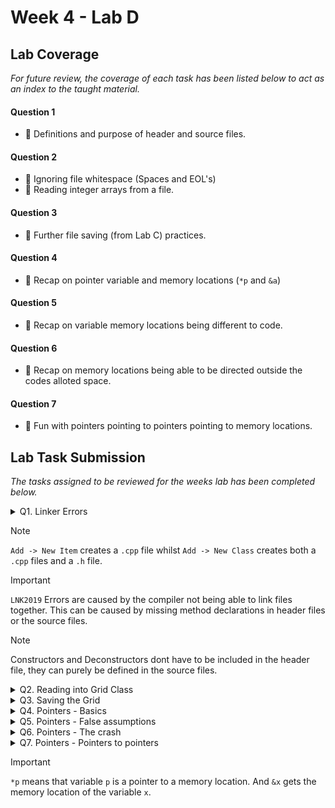 # Week 4 - Lab D

## Lab Coverage
*For future review, the coverage of each task has been listed below to act as an index to the taught material.*

#### Question 1
- 🤔 Definitions and purpose of header and source files. 
#### Question 2
- 🤔 Ignoring file whitespace (Spaces and EOL's)
- 🤔 Reading integer arrays from a file.
#### Question 3
- 🤔 Further file saving (from Lab C) practices.
#### Question 4
- 🤔 Recap on pointer variable and memory locations (`*p` and `&a`)
#### Question 5
- 🤔 Recap on variable memory locations being different to code.
#### Question 6
- 🤔 Recap on memory locations being able to be directed outside the codes alloted space.
#### Question 7
- 🤔 Fun with pointers pointing to pointers pointing to memory locations.

## Lab Task Submission
*The tasks assigned to be reviewed for the weeks lab has been completed below.*

<details> <!-- Question 1 -->
  <summary> Q1. Linker Errors </summary>

## Question:
Describe what is required in the `.h` and `.cpp` files of a class so that you can define a constructor or method
## Answer:
- The header files `.h` act as blueprints for the code, containing class declarations, constants and method signatures. This allows the compiler to know the details of classes, constants and methods which are being referenced - without seeing the code behind it - allowing the compiler to know if references are being done properly.

- The source files `.cpp` contain the actual code of the classes and methods declared in the header files. They use header files to reference other source file methods and classes but they contain the code that will actually be executed.

<details>
  <summary> Example </summary>

### Main File
```c++
#include <iostream>
#include "Grid.h"
using namespace std;

int main(int argn, char* argv[])
{
	Grid grid;
	grid.LoadGrid("Grid1.txt");
	grid.SaveGrid("OutGrid.txt");

	system("pause");
}
```
### Source File
```c++
#include "Grid.h"
Grid::Grid()
{
}

Grid::~Grid()
{
}

void Grid::LoadGrid(const char filename[])
{
}

void Grid::SaveGrid(const char filename[])
{
}
```
### Header File
```c++
#pragma once

class Grid
{
public:
	Grid();
	~Grid();

	void LoadGrid(const char filename[]);
	void SaveGrid(const char filename[]);

private:
	int m_grid[9][9];
};
```

</details>

## Reflection:
- Whats the difference between `.h` files and `.hpp` files?
</details>

> [!NOTE]
> `Add -> New Item` creates a `.cpp` file whilst `Add -> New Class` creates both a `.cpp` files and a `.h` file.

> [!IMPORTANT]
> `LNK2019` Errors are caused by the compiler not being able to link files together. This can be caused by missing method declarations in header files or the source files.

> [!NOTE]
> Constructors and Deconstructors dont have to be included in the header file, they can purely be defined in the source files.

<details> <!-- Question 2 -->
  <summary> Q2. Reading into Grid Class </summary>

## Question:
Implement the `Grid::LoadGrid(const char filename[])` method in `Grid.cpp`. This method should follow the following pseudo code.

```
Create an input file stream from filename
for each y value from 0 to 8 inclusive
{
   for each x value from 0 to 8 inclusive
   {
      store next value from the input file stream into grid at x,y
   }
}
Close input file stream
```

## Solution:
```c++
const int SIZE = 9;
const bool DEBUG = false;
int grid[SIZE][SIZE];

void Grid::LoadGrid(const char filename[])
{
    ifstream fin(filename, ios::in);
    if (!fin) {
        cerr << "Error: Unable to open the input file.\n";
        return;
    }
    for (int i = 0; i < SIZE; i++) {
        for (int j = 0; j < SIZE; j++) {
            fin >> ws; // Skip whitespace characters, including spaces
            if (!(fin >> grid[i][j])) {
                cerr << "Error: Failed to read integer from file.\n";
                return;
            }
        }
    }
    fin.close();
    if (!DEBUG) return; // Debug output the grid
    for (int i = 0; i < SIZE; i++)
    {
        for (int j = 0; j < SIZE; j++)
        {
            cout << grid[i][j];
        }
        cout << endl;
    }
}
```
- Using the previous lab as reference, I implemented the file reading system. `ios::in` was selected as we would be handing text file inputs.
- I added a presence check to ensure that the file was there to be loaded and didnt cause a program crash.
- I iterated through the expected size of the 2d array, skipping the whitespace characters and inserting the value into the grid. If the grid was saved incorrectly then an error would be output.

## Test data:
**Input Name:** `Grid1.txt`

**Contents:**
```
1 2 3 4 5 6 7 8 9
2 3 4 5 6 7 8 9 1
3 4 5 6 7 8 9 1 2
4 5 6 7 8 9 1 2 3
5 6 7 8 9 1 2 3 4
6 7 8 9 1 2 3 4 5
7 8 9 1 2 3 4 5 6
8 9 1 2 3 4 5 6 7
9 1 2 3 4 5 6 7 8
```

## Output:
![README-debug1](https://github.com/TheOtherRealMesteven/Lab-Book/assets/115008465/2e4c0015-6443-4e1b-b91e-d073c184cb56)

</details>
<details> <!-- Question 3 -->
  <summary> Q3. Saving the Grid </summary>

## Question:
Implement the SaveGrid(const char filename[]) method. This method will save the values of m_grid in a similar format to that of the Grid1.txt file. Please use another name for the output file so that your Grid1.txt file is not overwritten.
## Solution:
```c++
void Grid::SaveGrid(const char filename[])
{
    ofstream fout(filename, ios::out);
    if (!fout)
    {
        cerr << "Error: Unable to open the output file.\n";
        return;
    }
    for (int i = 0; i < SIZE; i++) {
        for (int j = 0; j < SIZE; j++) {
            fout << grid[i][j] << " ";
        }
        fout << endl;
    }
    fout.close();
    cout << "Grid saved to: " << filename << endl;
}
```
- Using the previous lab as reference, I implemented the file saving system. `ios::out` was selected as we would be handing text file inputs.
- I added a presence check to ensure that the file was there to be loaded and didnt cause a program crash.
- I iterated through the expected size of the 2d array, storing the values followed by a space into the file and creating a new line for when the current grid row was finished.
- **There is a slight discrepancy with the saved file where the new file has a trailing white space on the lines, however the load program handles this.**

## Test data:
**Input Name:** `Grid1.txt`

**Contents:**
```
1 2 3 4 5 6 7 8 9
2 3 4 5 6 7 8 9 1
3 4 5 6 7 8 9 1 2
4 5 6 7 8 9 1 2 3
5 6 7 8 9 1 2 3 4
6 7 8 9 1 2 3 4 5
7 8 9 1 2 3 4 5 6
8 9 1 2 3 4 5 6 7
9 1 2 3 4 5 6 7 8
```
## Sample output:
**Input Name:** `GridOut.txt`

**Contents:**
```
1 2 3 4 5 6 7 8 9 
2 3 4 5 6 7 8 9 1 
3 4 5 6 7 8 9 1 2 
4 5 6 7 8 9 1 2 3 
5 6 7 8 9 1 2 3 4 
6 7 8 9 1 2 3 4 5 
7 8 9 1 2 3 4 5 6 
8 9 1 2 3 4 5 6 7 
9 1 2 3 4 5 6 7 8 
```
**There is a slight discrepancy with the saved file where the new file has a trailing white space on the lines, however the load program handles this.**

</details>
<details> <!-- Question 4 -->
  <summary> Q4. Pointers - Basics </summary>

## Question:
Located the following code in source.cpp file:
```c++
void functionA() {
   int a = 10;
   int b = 20;
   int *p = &a;

   cout << "a= " << a << endl;
   cout << "b= " << b << endl;

   // Add your code here

   cout << "a= " << a << endl;
   cout << "b= " << b << endl;
}
```
Add a line of code, at the position indicated by the comment, to assign the value of `100` to `a`, by using only the pointer `p`.
## Solution:
```c++
void functionA() {
	int a = 10;
	int b = 20;
	int *p = &a;

	cout << "a= " << a << endl;
	cout << "b= " << b << endl;

	// Add your code here
	*p = 100;

	cout << "a= " << a << endl;
	cout << "b= " << b << endl;
}
```
## Output:
![image](https://github.com/TheOtherRealMesteven/Lab-Book/assets/115008465/3eab6a18-da40-4169-b0a1-4e1e8d08be3c)

## Question:
Now set a breakpoint at the line
```c++
int a = 10;
```
Run the code to the breakpoint, then single-step through the code whilst looking at the variables in the Local window.

Notice how `a` and `b` are initialized with values `10` and `20`, and that pointer `p` is assigned a hexadecimal value. This value is the memory location of `a`.

Open a Memory window. Copy the value of `p` into the address field of the Memory window and confirm that you are looking at variable `a` in memory.

## Solution
![image](https://github.com/TheOtherRealMesteven/Lab-Book/assets/115008465/fd22f2a9-13b6-4fce-a4e2-8a37a50704ac)

->

![image](https://github.com/TheOtherRealMesteven/Lab-Book/assets/115008465/73e0481c-5665-4bec-9072-7c35e267d3d8)


From reviewing the changing of the values, it can be confirmed that `p` is being assigned the address field of the variable `a`. This is because `&a` is the memory location of the variable `a` and the value is being passed onto the pointer variable `p` (`*p`).

## Reflection:

</details>
<details> <!-- Question 5 -->
  <summary> Q5. Pointers - False assumptions </summary>

## Question:
Comment out the call to functionA and uncomment the call to functionB.
```c++
void functionB() {
   int a = 10;
   int b = 20;
   int c = 30;
   int *p = &b;

   cout << "a= " << a << endl;
   cout << "b= " << b << endl;
   cout << "c= " << c << endl;

   *p = 100;

   cout << "a= " << a << endl;
   cout << "b= " << b << endl;
   cout << "c= " << c << endl;
} 
```
Compile and run the program.

![image](https://github.com/TheOtherRealMesteven/Lab-Book/assets/115008465/c82922f0-2e86-4eab-8dda-26ffd5a74043)

Now we’ll attempt to do a quick "hack" and advance the pointer 4 bytes in memory from the location of variable `b` to the location of variable `c`

After line
```c++
*p = 100;
```
Add
```c++
p++;
*p = 200;
```
Compile and run the program.

![image](https://github.com/TheOtherRealMesteven/Lab-Book/assets/115008465/fc88dc28-938e-4627-9d8f-d77fa0586432)

![image](https://github.com/TheOtherRealMesteven/Lab-Book/assets/115008465/2f2fad51-9a43-4f44-ad09-864ce6c4e9c0)

Is this what you expected?

- *This is not what the quick hack should have performed if it performed correctly, however it is what was expected as we dont know the precise location of variable c in memory so the change is not necessarily going to point to variable c.*

The pointer does get advanced by 4 bytes, but the memory location is invalid. Just because we list variables a, b, and c sequentially in our programme, does not guarantee that the compiler places them contiguously in memory.

If you want to do this sort of pointer arithmetic then you need to guarantee the memory layout. Arrays are a way to achieve this. We’ll look at these later in the module.

For now, just be careful using pointer arithmetic. This time we were lucky and the C++ run time checking detected the error for us. You cannot rely on the run time finding more complex errors.

</details>
<details> <!-- Question 6 -->
  <summary> Q6. Pointers - The crash </summary>

## Question:
Comment out the call to `functionB` and uncomment the call to `functionC`.

Compile and run the program.

The program crashes, why?

![image](https://github.com/TheOtherRealMesteven/Lab-Book/assets/115008465/7957b956-c2f0-4924-9db8-2833d093e5c8)

*The code `*p = 999` assigns the memory location `999` to pointer variable p. And that is outside the scope of the codes permitted space and so causes an error to appear. If the code were ran without these limitations, there could be some serious damage caused by changing values used by other programs.*

Set a breakpoint at line
```c++
unsigned int a = 0x00ff00ff;
```
Single-step through the code and determine the reason for the crash.

The Windows operating system attempts to prevent applications from damaging other applications. This error message is from Windows telling you that your code has attempted to access a memory location outside of its permitted memory footprint.
</details>
<details> <!-- Question 7 -->
  <summary> Q7. Pointers - Pointers to pointers </summary>

## Question:
Comment out the call to functionC and uncomment the call to functionD.

![README-pointer2pointer](https://github.com/TheOtherRealMesteven/Lab-Book/assets/115008465/150a9aef-c04a-42e3-82bb-a8beb5fcffb0)

Add code, at the position identified by the comment, to implement the above pointer chain.

You will need to declare two new pointers `p` and `q`.

Then add the code to change the value of `x` by using only pointer `p`.

Compile and run the program. Checking your solution with the debugger and disassembler.
## Solution:
```c++
void functionD() {
	double x = 3.14;
	double *q = &x;
	double *p = q;

	cout << "x= " << x << endl;

	*p = 5;

	cout << "x= " << x << endl;
}
```
## Output:
![image](https://github.com/TheOtherRealMesteven/Lab-Book/assets/115008465/add591ce-7173-4ee1-81c8-043f52a6f798)

</details>


> [!IMPORTANT]
> `*p` means that variable `p` is a pointer to a memory location. And `&x` gets the memory location of the variable `x`.
